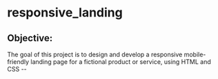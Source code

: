# responsive_landing

## Objective:

The goal of this project is to design and develop a responsive mobile-friendly landing page for a fictional product or service, using HTML and CSS  --
